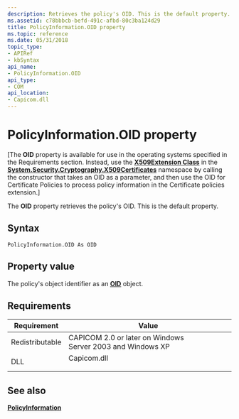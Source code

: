 ```yaml
---
description: Retrieves the policy's OID. This is the default property.
ms.assetid: c78bbbcb-befd-491c-afbd-80c3ba124d29
title: PolicyInformation.OID property
ms.topic: reference
ms.date: 05/31/2018
topic_type:
- APIRef
- kbSyntax
api_name:
- PolicyInformation.OID
api_type:
- COM
api_location:
- Capicom.dll
---
```


# PolicyInformation.OID property

\[The **OID** property is available for use in the operating systems specified in the Requirements section. Instead, use the [**X509Extension Class**](/dotnet/api/system.security.cryptography.x509certificates.x509extension?view=netcore-3.1&preserve-view=true) in the [**System.Security.Cryptography.X509Certificates**](/dotnet/api/system.security.cryptography.x509certificates.publickey.-ctor?view=netcore-3.1&preserve-view=true) namespace by calling the constructor that takes an OID as a parameter, and then use the OID for Certificate Policies to process policy information in the Certificate policies extension.\]

The **OID** property retrieves the policy's OID. This is the default property.

## Syntax


```VB
PolicyInformation.OID As OID
```



## Property value

The policy's object identifier as an [**OID**](oid.md) object.

## Requirements



| Requirement | Value |
|----------------------------|----------------------------------------------------------------------------------------|
| Redistributable<br/> | CAPICOM 2.0 or later on Windows Server 2003 and Windows XP<br/>                  |
| DLL<br/>             | <dl> <dt>Capicom.dll</dt> </dl> |



## See also

<dl> <dt>

[**PolicyInformation**](policyinformation.md)
</dt> </dl>

 

 
